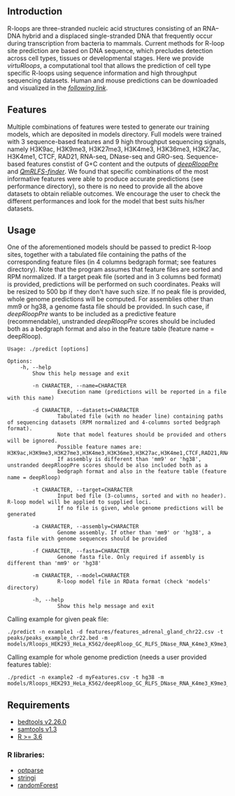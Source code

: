 
## Introduction

R-loops are three-stranded nucleic acid structures consisting of an RNA–DNA hybrid and a displaced single-stranded DNA that frequently occur during transcription from bacteria to mammals. Current methods for R-loop site prediction are based on DNA sequence, which precludes detection across cell types, tissues or developmental stages. Here we provide _virtuRloops_, a computational tool that allows the prediction of cell type specific R-loops using sequence information and high throughput sequencing datasets. Human and mouse predictions can be downloaded and visualized in the [*following link*](http://193.147.188.155/pmargar/rloops_pred/). 

## Features

Multiple combinations of features were tested to generate our training models, which are deposited in models directory. Full models were trained with 3 sequence-based features and 9 high throughput sequencing signals, namely H3K9ac, H3K9me3, H3K27me3, H3K4me3, H3K36me3, H3K27ac, H3K4me1, CTCF, RAD21, RNA-seq, DNase-seq and GRO-seq. Sequence-based features constist of G+C content and the outputs of [*deepRloopPre*](https://github.com/PEHGP/deepRloopPre) and [*QmRLFS-finder*](https://github.com/piroonj/QmRLFS-finder). We found that specific combinations of the most informative features were able to produce accurate predictions (see performance directory), so there is no need to provide all the above datasets to obtain reliable outcomes. We encourage the user to check the different performances and look for the model that best suits his/her datasets.

## Usage

One of the aforementioned models should be passed to predict R-loop sites, together with a tabulated file containing the paths of the corresponding feature files (in 4 columns bedgraph format; see features directory). Note that the program assumes that feature files are sorted and RPM normalized. If a target peak file (sorted and in 3 columns bed format) is provided, predictions will be performed on such coordinates. Peaks will be resized to 500 bp if they don't have such size. If no peak file is provided, whole genome predictions will be computed. For assemblies other than mm9 or hg38, a genome fasta file should be provided. In such case, if _deepRloopPre_ wants to be included as a predictive feature (recommendable), unstranded _deepRloopPre_ scores should be included both as a bedgraph format and also in the feature table (feature name = deepRloop).

```
Usage: ./predict [options]

Options:
	-h, --help
		Show this help message and exit

        -n CHARACTER, --name=CHARACTER
                Execution name (predictions will be reported in a file with this name)

        -d CHARACTER, --datasets=CHARACTER
                Tabulated file (with no header line) containing paths of sequencing datasets (RPM normalized and 4-columns sorted bedgraph format).
                Note that model features should be provided and others will be ignored.
                Possible feature names are: H3K9ac,H3K9me3,H3K27me3,H3K4me3,H3K36me3,H3K27ac,H3K4me1,CTCF,RAD21,RNAseq,DNase,GROseq.
                If assembly is different than 'mm9' or 'hg38', unstranded deepRloopPre scores should be also included both as a
                bedgraph format and also in the feature table (feature name = deepRloop)

        -t CHARACTER, --target=CHARACTER
                Input bed file (3-columns, sorted and with no header). R-loop model will be applied to supplied loci.
                If no file is given, whole genome predictions will be generated

        -a CHARACTER, --assembly=CHARACTER
                Genome assembly. If other than 'mm9' or 'hg38', a fasta file with genome sequences should be provided

        -f CHARACTER, --fasta=CHARACTER
                Genome fasta file. Only required if assembly is different than 'mm9' or 'hg38'

        -m CHARACTER, --model=CHARACTER
                R-loop model file in RData format (check 'models' directory)

        -h, --help
                Show this help message and exit
```
Calling example for given peak file:
```
./predict -n example1 -d features/features_adrenal_gland_chr22.csv -t peaks/peaks_example_chr22.bed -m models/Rloops_HEK293_HeLa_K562/deepRloop_GC_RLFS_DNase_RNA_K4me3_K9me3_K36_me1/model.RData
```
Calling example for whole genome prediction (needs a user provided features table):
```
./predict -n example2 -d myFeatures.csv -t hg38 -m models/Rloops_HEK293_HeLa_K562/deepRloop_GC_RLFS_DNase_RNA_K4me3_K9me3_K36_me1/model.RData
```

## Requirements

- [bedtools v2.26.0](https://bedtools.readthedocs.io/en/latest/)
- [samtools v1.3](https://github.com/samtools/samtools)
- [R >= 3.6](https://cran.r-project.org/)

### R libraries:

- [optparse](https://cran.r-project.org/web/packages/optparse/index.html)
- [stringi](https://cran.r-project.org/web/packages/stringi/index.html)
- [randomForest](https://cran.r-project.org/web/packages/randomForest/index.html)
